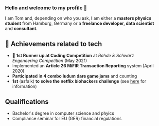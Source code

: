 ### Hello and welcome to my profile 👋

I am Tom and, depending on who you ask, I am either a **masters physics student** from Hamburg, Germany or a **freelance developer, data scientist** and **consultant**.

## 🏅 Achievements related to tech

-   🥈 **1st Runner up at Coding Competition** at _Rohde & Schwarz Engeneering Competition_ (May 2021)
-   Implemented an **Article 26 MiFIR Transaction Reporting** system (April 2020)
-   **Participated in 4 combo ludum dare game jams** and counting
-   **1st** (asfaik) **to solve the netflix biohackers challenge** (see [here](https://bioinformatics.stackexchange.com/questions/14198/biohackers-netflix-dna-to-binary-and-video) for information) 

## Qualifications

- Bachelor's degree in computer science and phyics
- Compliance seminar for EU (GER) financial regulations

<!--
**Tom-Julux/Tom-Julux** is a ✨ _special_ ✨ repository because its `README.md` (this file) appears on your GitHub profile.

Here are some ideas to get you started:

- 🔭 I’m currently working on ...
- 🌱 I’m currently learning ...
- 👯 I’m looking to collaborate on ...
- 🤔 I’m looking for help with ...
- 💬 Ask me about ...
- 📫 How to reach me: ...
- 😄 Pronouns: ...
- ⚡ Fun fact: ...
-->
